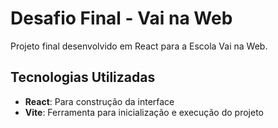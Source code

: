 # Desafio Final - Vai na Web

Projeto final desenvolvido em React para a Escola Vai na Web.

## Tecnologias Utilizadas

- **React**: Para construção da interface
- **Vite**: Ferramenta para inicialização e execução do projeto